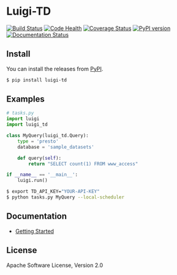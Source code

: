 # Luigi-TD

[![Build Status](https://travis-ci.org/treasure-data/luigi-td.svg?branch=master)](https://travis-ci.org/treasure-data/luigi-td)
[![Code Health](https://landscape.io/github/treasure-data/luigi-td/master/landscape.svg?style=flat)](https://landscape.io/github/treasure-data/luigi-td/master)
[![Coverage Status](https://coveralls.io/repos/treasure-data/luigi-td/badge.svg?branch=master)](https://coveralls.io/r/treasure-data/luigi-td?branch=master)
[![PyPI version](https://badge.fury.io/py/luigi-td.svg)](http://badge.fury.io/py/luigi-td)
[![Documentation Status](https://readthedocs.org/projects/luigi-td/badge/?version=latest)](https://readthedocs.org/projects/luigi-td/?badge=latest)

## Install

You can install the releases from [PyPI](https://pypi.python.org/).

```sh
$ pip install luigi-td
```

## Examples

```python
# tasks.py
import luigi
import luigi_td

class MyQuery(luigi_td.Query):
    type = 'presto'
    database = 'sample_datasets'

    def query(self):
        return "SELECT count(1) FROM www_access"

if __name__ == '__main__':
    luigi.run()
```

```sh
$ export TD_API_KEY="YOUR-API-KEY"
$ python tasks.py MyQuery --local-scheduler
```

## Documentation

* [Getting Started](http://luigi-td.readthedocs.org/en/latest/gettingstarted.html)

## License

Apache Software License, Version 2.0
